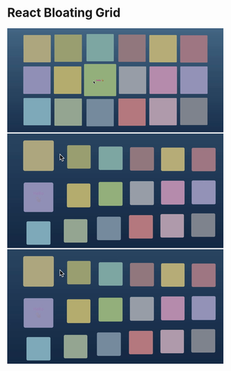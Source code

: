 # React Bloating Grid




![Example](https://raw.githubusercontent.com/zhabinsky/react-bloating-grid/master/example.gif)
![Example](https://raw.githubusercontent.com/zhabinsky/react-bloating-grid/master/example2.gif)
![Example](https://raw.githubusercontent.com/zhabinsky/react-bloating-grid/master/example3.gif)